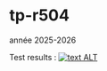 # tp-r504
année 2025-2026

Test results :  [![text ALT](https://github.com/LarocheLeo/tp-r504/actions/workflows/pytest.yml/badge.svg)](https://github.com/LarocheLeo/tp-r504/actions)
